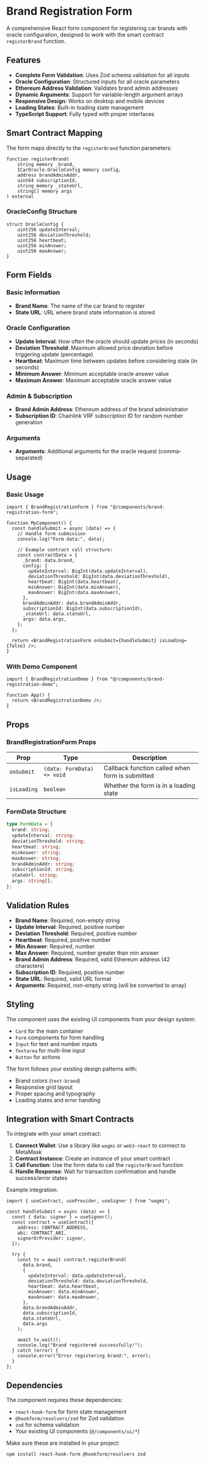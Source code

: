# Brand Registration Form

A comprehensive React form component for registering car brands with oracle configuration, designed to work with the smart contract `registerBrand` function.

## Features

- **Complete Form Validation**: Uses Zod schema validation for all inputs
- **Oracle Configuration**: Structured inputs for all oracle parameters
- **Ethereum Address Validation**: Validates brand admin addresses
- **Dynamic Arguments**: Support for variable-length argument arrays
- **Responsive Design**: Works on desktop and mobile devices
- **Loading States**: Built-in loading state management
- **TypeScript Support**: Fully typed with proper interfaces

## Smart Contract Mapping

The form maps directly to the `registerBrand` function parameters:

```solidity
function registerBrand(
    string memory _brand,
    ICarOracle.OracleConfig memory config,
    address brandAdminAddr,
    uint64 subscriptionId,
    string memory _stateUrl,
    string[] memory args
) external
```

### OracleConfig Structure

```solidity
struct OracleConfig {
    uint256 updateInterval;
    uint256 deviationThreshold;
    uint256 heartbeat;
    uint256 minAnswer;
    uint256 maxAnswer;
}
```

## Form Fields

### Basic Information

- **Brand Name**: The name of the car brand to register
- **State URL**: URL where brand state information is stored

### Oracle Configuration

- **Update Interval**: How often the oracle should update prices (in seconds)
- **Deviation Threshold**: Maximum allowed price deviation before triggering update (percentage)
- **Heartbeat**: Maximum time between updates before considering stale (in seconds)
- **Minimum Answer**: Minimum acceptable oracle answer value
- **Maximum Answer**: Maximum acceptable oracle answer value

### Admin & Subscription

- **Brand Admin Address**: Ethereum address of the brand administrator
- **Subscription ID**: Chainlink VRF subscription ID for random number generation

### Arguments

- **Arguments**: Additional arguments for the oracle request (comma-separated)

## Usage

### Basic Usage

```tsx
import { BrandRegistrationForm } from "@/components/brand-registration-form";

function MyComponent() {
  const handleSubmit = async (data) => {
    // Handle form submission
    console.log("Form data:", data);

    // Example contract call structure:
    const contractData = {
      _brand: data.brand,
      config: {
        updateInterval: BigInt(data.updateInterval),
        deviationThreshold: BigInt(data.deviationThreshold),
        heartbeat: BigInt(data.heartbeat),
        minAnswer: BigInt(data.minAnswer),
        maxAnswer: BigInt(data.maxAnswer),
      },
      brandAdminAddr: data.brandAdminAddr,
      subscriptionId: BigInt(data.subscriptionId),
      _stateUrl: data.stateUrl,
      args: data.args,
    };
  };

  return <BrandRegistrationForm onSubmit={handleSubmit} isLoading={false} />;
}
```

### With Demo Component

```tsx
import { BrandRegistrationDemo } from "@/components/brand-registration-demo";

function App() {
  return <BrandRegistrationDemo />;
}
```

## Props

### BrandRegistrationForm Props

| Prop        | Type                       | Description                                     |
| ----------- | -------------------------- | ----------------------------------------------- |
| `onSubmit`  | `(data: FormData) => void` | Callback function called when form is submitted |
| `isLoading` | `boolean`                  | Whether the form is in a loading state          |

### FormData Structure

```typescript
type FormData = {
  brand: string;
  updateInterval: string;
  deviationThreshold: string;
  heartbeat: string;
  minAnswer: string;
  maxAnswer: string;
  brandAdminAddr: string;
  subscriptionId: string;
  stateUrl: string;
  args: string[];
};
```

## Validation Rules

- **Brand Name**: Required, non-empty string
- **Update Interval**: Required, positive number
- **Deviation Threshold**: Required, positive number
- **Heartbeat**: Required, positive number
- **Min Answer**: Required, number
- **Max Answer**: Required, number greater than min answer
- **Brand Admin Address**: Required, valid Ethereum address (42 characters)
- **Subscription ID**: Required, positive number
- **State URL**: Required, valid URL format
- **Arguments**: Required, non-empty string (will be converted to array)

## Styling

The component uses the existing UI components from your design system:

- `Card` for the main container
- `Form` components for form handling
- `Input` for text and number inputs
- `Textarea` for multi-line input
- `Button` for actions

The form follows your existing design patterns with:

- Brand colors (`text-brand`)
- Responsive grid layout
- Proper spacing and typography
- Loading states and error handling

## Integration with Smart Contracts

To integrate with your smart contract:

1. **Connect Wallet**: Use a library like `wagmi` or `web3-react` to connect to MetaMask
2. **Contract Instance**: Create an instance of your smart contract
3. **Call Function**: Use the form data to call the `registerBrand` function
4. **Handle Response**: Wait for transaction confirmation and handle success/error states

Example integration:

```tsx
import { useContract, useProvider, useSigner } from "wagmi";

const handleSubmit = async (data) => {
  const { data: signer } = useSigner();
  const contract = useContract({
    address: CONTRACT_ADDRESS,
    abi: CONTRACT_ABI,
    signerOrProvider: signer,
  });

  try {
    const tx = await contract.registerBrand(
      data.brand,
      {
        updateInterval: data.updateInterval,
        deviationThreshold: data.deviationThreshold,
        heartbeat: data.heartbeat,
        minAnswer: data.minAnswer,
        maxAnswer: data.maxAnswer,
      },
      data.brandAdminAddr,
      data.subscriptionId,
      data.stateUrl,
      data.args
    );

    await tx.wait();
    console.log("Brand registered successfully!");
  } catch (error) {
    console.error("Error registering brand:", error);
  }
};
```

## Dependencies

The component requires these dependencies:

- `react-hook-form` for form state management
- `@hookform/resolvers/zod` for Zod validation
- `zod` for schema validation
- Your existing UI components (`@/components/ui/*`)

Make sure these are installed in your project:

```bash
npm install react-hook-form @hookform/resolvers zod
```
